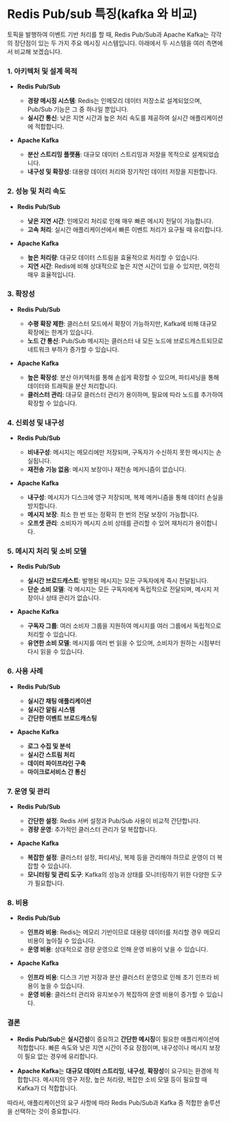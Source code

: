 # Redis Pub/sub 특징(kafka 와 비교)

토픽을 발행하여 이벤트 기반 처리를 할 때, Redis Pub/Sub과 Apache Kafka는 각각의 장단점이 있는 두 가지 주요 메시징 시스템입니다. 아래에서 두 시스템을 여러 측면에서 비교해 보겠습니다.

### 1. **아키텍처 및 설계 목적**

- **Redis Pub/Sub**
    - **경량 메시징 시스템**: Redis는 인메모리 데이터 저장소로 설계되었으며, Pub/Sub 기능은 그 중 하나일 뿐입니다.
    - **실시간 통신**: 낮은 지연 시간과 높은 처리 속도를 제공하여 실시간 애플리케이션에 적합합니다.

- **Apache Kafka**
    - **분산 스트리밍 플랫폼**: 대규모 데이터 스트리밍과 저장을 목적으로 설계되었습니다.
    - **내구성 및 확장성**: 대용량 데이터 처리와 장기적인 데이터 저장을 지원합니다.

### 2. **성능 및 처리 속도**

- **Redis Pub/Sub**
    - **낮은 지연 시간**: 인메모리 처리로 인해 매우 빠른 메시지 전달이 가능합니다.
    - **고속 처리**: 실시간 애플리케이션에서 빠른 이벤트 처리가 요구될 때 유리합니다.

- **Apache Kafka**
    - **높은 처리량**: 대규모 데이터 스트림을 효율적으로 처리할 수 있습니다.
    - **지연 시간**: Redis에 비해 상대적으로 높은 지연 시간이 있을 수 있지만, 여전히 매우 효율적입니다.

### 3. **확장성**

- **Redis Pub/Sub**
    - **수평 확장 제한**: 클러스터 모드에서 확장이 가능하지만, Kafka에 비해 대규모 확장에는 한계가 있습니다.
    - **노드 간 통신**: Pub/Sub 메시지는 클러스터 내 모든 노드에 브로드캐스트되므로 네트워크 부하가 증가할 수 있습니다.

- **Apache Kafka**
    - **높은 확장성**: 분산 아키텍처를 통해 손쉽게 확장할 수 있으며, 파티셔닝을 통해 데이터와 트래픽을 분산 처리합니다.
    - **클러스터 관리**: 대규모 클러스터 관리가 용이하며, 필요에 따라 노드를 추가하여 확장할 수 있습니다.

### 4. **신뢰성 및 내구성**

- **Redis Pub/Sub**
    - **비내구성**: 메시지는 메모리에만 저장되며, 구독자가 수신하지 못한 메시지는 손실됩니다.
    - **재전송 기능 없음**: 메시지 보장이나 재전송 메커니즘이 없습니다.

- **Apache Kafka**
    - **내구성**: 메시지가 디스크에 영구 저장되며, 복제 메커니즘을 통해 데이터 손실을 방지합니다.
    - **메시지 보장**: 최소 한 번 또는 정확히 한 번의 전달 보장이 가능합니다.
    - **오프셋 관리**: 소비자가 메시지 소비 상태를 관리할 수 있어 재처리가 용이합니다.

### 5. **메시지 처리 및 소비 모델**

- **Redis Pub/Sub**
    - **실시간 브로드캐스트**: 발행된 메시지는 모든 구독자에게 즉시 전달됩니다.
    - **단순 소비 모델**: 각 메시지는 모든 구독자에게 독립적으로 전달되며, 메시지 저장이나 상태 관리가 없습니다.

- **Apache Kafka**
    - **구독자 그룹**: 여러 소비자 그룹을 지원하여 메시지를 여러 그룹에서 독립적으로 처리할 수 있습니다.
    - **유연한 소비 모델**: 메시지를 여러 번 읽을 수 있으며, 소비자가 원하는 시점부터 다시 읽을 수 있습니다.

### 6. **사용 사례**

- **Redis Pub/Sub**
    - **실시간 채팅 애플리케이션**
    - **실시간 알림 시스템**
    - **간단한 이벤트 브로드캐스팅**

- **Apache Kafka**
    - **로그 수집 및 분석**
    - **실시간 스트림 처리**
    - **데이터 파이프라인 구축**
    - **마이크로서비스 간 통신**

### 7. **운영 및 관리**

- **Redis Pub/Sub**
    - **간단한 설정**: Redis 서버 설정과 Pub/Sub 사용이 비교적 간단합니다.
    - **경량 운영**: 추가적인 클러스터 관리가 덜 복잡합니다.

- **Apache Kafka**
    - **복잡한 설정**: 클러스터 설정, 파티셔닝, 복제 등을 관리해야 하므로 운영이 더 복잡할 수 있습니다.
    - **모니터링 및 관리 도구**: Kafka의 성능과 상태를 모니터링하기 위한 다양한 도구가 필요합니다.

### 8. **비용**

- **Redis Pub/Sub**
    - **인프라 비용**: Redis는 메모리 기반이므로 대용량 데이터를 처리할 경우 메모리 비용이 높아질 수 있습니다.
    - **운영 비용**: 상대적으로 경량 운영으로 인해 운영 비용이 낮을 수 있습니다.

- **Apache Kafka**
    - **인프라 비용**: 디스크 기반 저장과 분산 클러스터 운영으로 인해 초기 인프라 비용이 높을 수 있습니다.
    - **운영 비용**: 클러스터 관리와 유지보수가 복잡하여 운영 비용이 증가할 수 있습니다.

### **결론**

- **Redis Pub/Sub**은 **실시간성**이 중요하고 **간단한 메시징**이 필요한 애플리케이션에 적합합니다. 빠른 속도와 낮은 지연 시간이 주요 장점이며, 내구성이나 메시지 보장이 필요 없는 경우에 유리합니다.

- **Apache Kafka**는 **대규모 데이터 스트리밍**, **내구성**, **확장성**이 요구되는 환경에 적합합니다. 메시지의 영구 저장, 높은 처리량, 복잡한 소비 모델 등이 필요할 때 Kafka가 더 적합합니다.

따라서, 애플리케이션의 요구 사항에 따라 Redis Pub/Sub과 Kafka 중 적합한 솔루션을 선택하는 것이 중요합니다.
